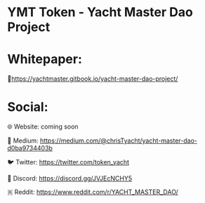 # YMT Token - Yacht Master Dao Project

# Whitepaper:
📖https://yachtmaster.gitbook.io/yacht-master-dao-project/

# Social:
🌐 Website:  coming soon

📄  Medium: https://medium.com/@chrisTyacht/yacht-master-dao-d0ba9734403b

🐦 Twitter: https://twitter.com/token_yacht

💬 Discord: https://discord.gg/JVJEcNCHY5

🇷 Reddit: https://www.reddit.com/r/YACHT_MASTER_DAO/
